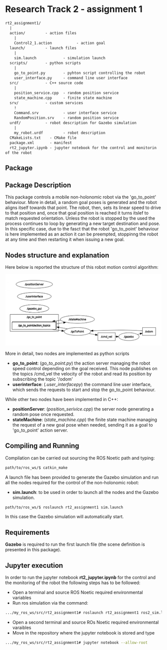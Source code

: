 # Research Track 2 - assignment 1

```
rt2_assignment1/
  |
  action/         - action files
    |
    Control2_1.action           - action goal
  launch/         - launch files
    |
    sim.launch            - simulation launch
  scripts/        - python scripts
    |
    go_to_point.py        - pyhton script controlling the robot
    user_interface.py     - command line user interface
  src/            - C++ source code
    |
    position_service.cpp  - random position service
    state_machine.cpp     - finite state machine
  srv/            - custom services
    !
    Command.srv           - user interface service
    RandomPosition.srv    - random position service
  urdf/           - robot description for Gazebo simulation
    |
    my_robot.urdf         - robot description
  CMakeLists.txt    - CMake file
  package.xml       - manifest
  rt2_jupyter.ipynb - jupyter notebook for the control and monitorin of the robot
```
## Package 

## Package Description

This package controls a mobile non-holonomic robot via the 'go_to_point' behaviour. More in detail, a random goal poses is generated and the robot aligns itself towards that point. The robot, then, sets its linear speed to drive to that position and, once that goal position is reached it turns itslef to match requested orientation. 
Unless the robot is stopped by the used the process continues to loop by generating a new target destination and pose.
In this specific case, due to the fasct that the robot 'go_to_point' behaviour is here implemented as an action it can be preempted, stoppinng the robot at any time and then restarting it when issuing a new goal.

## Nodes structure and explanation

Here below is reported the structure of this robot motion control algorithm:

![package_tree](rt2_action.png)

More in detail, two nodes are implemented as python scripts
- **go_to_point**: (*go_to_point.py*) the action server managing the robot speed control depending on the goal received. This node publishes on the topics /cmd_vel the velocity of the robot and read its position by subscribing the topic '/odom' 
- **userinterface**: (*.user_interfacepy*)  the command line user interface, which sends the requests to start and stop the go_to_point behaviour.

While other two nodes have been implemented in C++:
- **positionServer**: (*position_serivice.cpp*) the server node generating a random pose once requested.
- **stateMachine**:  (*state_machine.cpp*) the finite state machine managing the request of a new goal pose when needed, sending it as a goal to 'go_to_point' action server.


## Compiling and Running

Compilation can be carried out sourcing the ROS Noetic path and typing:

```bash
path/to/ros_ws/$ catkin_make
```

A launch file has been provided to generate the Gazebo simulation and run all the nodes required for the control of the non-holonomic robot:
- **sim.launch**: to be used in order to launch all the nodes and the Gazebo simulation.
```bash
path/to/ros_ws/$ roslaunch rt2_assignment1 sim.launch
```
In this case the Gazebo simulation will automatically start.

## Requirements

**Gazebo** is required to run the first launch file (the scene definition is presented in this package).

## Jupyter execution
In order to run the jupyter notebook **rt2_jupyter.ipynb** for the control and the monitoring of the robot the following steps has to be followed:
- Open a terminal  and source ROS Noetic required environmental variables
- Run ros simulation via the command: 
```bash
.../my_ros_ws/src/rt2_assignment1# roslaunch rt2_assignment1 ros2_sim.launch
```
- Open a second terminal and source  ROs Noetic required environmental varaibles
- Move in the repository where the jupyter notebook is stored and type
```bash
.../my_ros_ws/src/rt2_assignment1# jupyter notebook --allow-root
```
